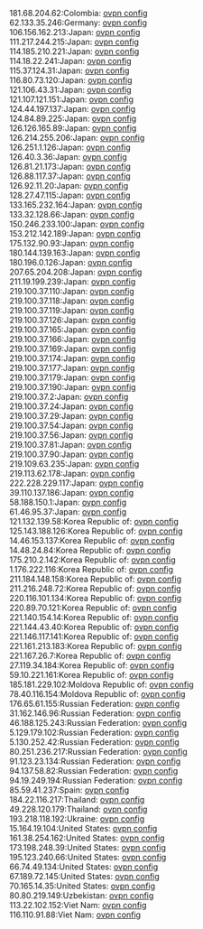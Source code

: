 181.68.204.62:Colombia: [ovpn config](vpn/181_68_204_62.ovpn)  
62.133.35.246:Germany: [ovpn config](vpn/62_133_35_246.ovpn)  
106.156.162.213:Japan: [ovpn config](vpn/106_156_162_213.ovpn)  
111.217.244.215:Japan: [ovpn config](vpn/111_217_244_215.ovpn)  
114.185.210.221:Japan: [ovpn config](vpn/114_185_210_221.ovpn)  
114.18.22.241:Japan: [ovpn config](vpn/114_18_22_241.ovpn)  
115.37.124.31:Japan: [ovpn config](vpn/115_37_124_31.ovpn)  
116.80.73.120:Japan: [ovpn config](vpn/116_80_73_120.ovpn)  
121.106.43.31:Japan: [ovpn config](vpn/121_106_43_31.ovpn)  
121.107.121.151:Japan: [ovpn config](vpn/121_107_121_151.ovpn)  
124.44.197.137:Japan: [ovpn config](vpn/124_44_197_137.ovpn)  
124.84.89.225:Japan: [ovpn config](vpn/124_84_89_225.ovpn)  
126.126.165.89:Japan: [ovpn config](vpn/126_126_165_89.ovpn)  
126.214.255.206:Japan: [ovpn config](vpn/126_214_255_206.ovpn)  
126.251.1.126:Japan: [ovpn config](vpn/126_251_1_126.ovpn)  
126.40.3.36:Japan: [ovpn config](vpn/126_40_3_36.ovpn)  
126.81.21.173:Japan: [ovpn config](vpn/126_81_21_173.ovpn)  
126.88.117.37:Japan: [ovpn config](vpn/126_88_117_37.ovpn)  
126.92.11.20:Japan: [ovpn config](vpn/126_92_11_20.ovpn)  
128.27.47.115:Japan: [ovpn config](vpn/128_27_47_115.ovpn)  
133.165.232.164:Japan: [ovpn config](vpn/133_165_232_164.ovpn)  
133.32.128.66:Japan: [ovpn config](vpn/133_32_128_66.ovpn)  
150.246.233.100:Japan: [ovpn config](vpn/150_246_233_100.ovpn)  
153.212.142.189:Japan: [ovpn config](vpn/153_212_142_189.ovpn)  
175.132.90.93:Japan: [ovpn config](vpn/175_132_90_93.ovpn)  
180.144.139.163:Japan: [ovpn config](vpn/180_144_139_163.ovpn)  
180.196.0.126:Japan: [ovpn config](vpn/180_196_0_126.ovpn)  
207.65.204.208:Japan: [ovpn config](vpn/207_65_204_208.ovpn)  
211.19.199.239:Japan: [ovpn config](vpn/211_19_199_239.ovpn)  
219.100.37.110:Japan: [ovpn config](vpn/219_100_37_110.ovpn)  
219.100.37.118:Japan: [ovpn config](vpn/219_100_37_118.ovpn)  
219.100.37.119:Japan: [ovpn config](vpn/219_100_37_119.ovpn)  
219.100.37.126:Japan: [ovpn config](vpn/219_100_37_126.ovpn)  
219.100.37.165:Japan: [ovpn config](vpn/219_100_37_165.ovpn)  
219.100.37.166:Japan: [ovpn config](vpn/219_100_37_166.ovpn)  
219.100.37.169:Japan: [ovpn config](vpn/219_100_37_169.ovpn)  
219.100.37.174:Japan: [ovpn config](vpn/219_100_37_174.ovpn)  
219.100.37.177:Japan: [ovpn config](vpn/219_100_37_177.ovpn)  
219.100.37.179:Japan: [ovpn config](vpn/219_100_37_179.ovpn)  
219.100.37.190:Japan: [ovpn config](vpn/219_100_37_190.ovpn)  
219.100.37.2:Japan: [ovpn config](vpn/219_100_37_2.ovpn)  
219.100.37.24:Japan: [ovpn config](vpn/219_100_37_24.ovpn)  
219.100.37.29:Japan: [ovpn config](vpn/219_100_37_29.ovpn)  
219.100.37.54:Japan: [ovpn config](vpn/219_100_37_54.ovpn)  
219.100.37.56:Japan: [ovpn config](vpn/219_100_37_56.ovpn)  
219.100.37.81:Japan: [ovpn config](vpn/219_100_37_81.ovpn)  
219.100.37.90:Japan: [ovpn config](vpn/219_100_37_90.ovpn)  
219.109.63.235:Japan: [ovpn config](vpn/219_109_63_235.ovpn)  
219.113.62.178:Japan: [ovpn config](vpn/219_113_62_178.ovpn)  
222.228.229.117:Japan: [ovpn config](vpn/222_228_229_117.ovpn)  
39.110.137.186:Japan: [ovpn config](vpn/39_110_137_186.ovpn)  
58.188.150.1:Japan: [ovpn config](vpn/58_188_150_1.ovpn)  
61.46.95.37:Japan: [ovpn config](vpn/61_46_95_37.ovpn)  
121.132.139.58:Korea Republic of: [ovpn config](vpn/121_132_139_58.ovpn)  
125.143.188.126:Korea Republic of: [ovpn config](vpn/125_143_188_126.ovpn)  
14.46.153.137:Korea Republic of: [ovpn config](vpn/14_46_153_137.ovpn)  
14.48.24.84:Korea Republic of: [ovpn config](vpn/14_48_24_84.ovpn)  
175.210.2.142:Korea Republic of: [ovpn config](vpn/175_210_2_142.ovpn)  
1.176.222.116:Korea Republic of: [ovpn config](vpn/1_176_222_116.ovpn)  
211.184.148.158:Korea Republic of: [ovpn config](vpn/211_184_148_158.ovpn)  
211.216.248.72:Korea Republic of: [ovpn config](vpn/211_216_248_72.ovpn)  
220.116.101.134:Korea Republic of: [ovpn config](vpn/220_116_101_134.ovpn)  
220.89.70.121:Korea Republic of: [ovpn config](vpn/220_89_70_121.ovpn)  
221.140.154.14:Korea Republic of: [ovpn config](vpn/221_140_154_14.ovpn)  
221.144.43.40:Korea Republic of: [ovpn config](vpn/221_144_43_40.ovpn)  
221.146.117.141:Korea Republic of: [ovpn config](vpn/221_146_117_141.ovpn)  
221.161.213.183:Korea Republic of: [ovpn config](vpn/221_161_213_183.ovpn)  
221.167.26.7:Korea Republic of: [ovpn config](vpn/221_167_26_7.ovpn)  
27.119.34.184:Korea Republic of: [ovpn config](vpn/27_119_34_184.ovpn)  
59.10.221.161:Korea Republic of: [ovpn config](vpn/59_10_221_161.ovpn)  
185.181.229.102:Moldova Republic of: [ovpn config](vpn/185_181_229_102.ovpn)  
78.40.116.154:Moldova Republic of: [ovpn config](vpn/78_40_116_154.ovpn)  
176.65.61.155:Russian Federation: [ovpn config](vpn/176_65_61_155.ovpn)  
31.162.146.96:Russian Federation: [ovpn config](vpn/31_162_146_96.ovpn)  
46.188.125.243:Russian Federation: [ovpn config](vpn/46_188_125_243.ovpn)  
5.129.179.102:Russian Federation: [ovpn config](vpn/5_129_179_102.ovpn)  
5.130.252.42:Russian Federation: [ovpn config](vpn/5_130_252_42.ovpn)  
80.251.236.217:Russian Federation: [ovpn config](vpn/80_251_236_217.ovpn)  
91.123.23.134:Russian Federation: [ovpn config](vpn/91_123_23_134.ovpn)  
94.137.58.82:Russian Federation: [ovpn config](vpn/94_137_58_82.ovpn)  
94.19.249.194:Russian Federation: [ovpn config](vpn/94_19_249_194.ovpn)  
85.59.41.237:Spain: [ovpn config](vpn/85_59_41_237.ovpn)  
184.22.116.217:Thailand: [ovpn config](vpn/184_22_116_217.ovpn)  
49.228.120.179:Thailand: [ovpn config](vpn/49_228_120_179.ovpn)  
193.218.118.192:Ukraine: [ovpn config](vpn/193_218_118_192.ovpn)  
15.164.19.104:United States: [ovpn config](vpn/15_164_19_104.ovpn)  
161.38.254.162:United States: [ovpn config](vpn/161_38_254_162.ovpn)  
173.198.248.39:United States: [ovpn config](vpn/173_198_248_39.ovpn)  
195.123.240.66:United States: [ovpn config](vpn/195_123_240_66.ovpn)  
66.74.49.134:United States: [ovpn config](vpn/66_74_49_134.ovpn)  
67.189.72.145:United States: [ovpn config](vpn/67_189_72_145.ovpn)  
70.165.14.35:United States: [ovpn config](vpn/70_165_14_35.ovpn)  
80.80.219.149:Uzbekistan: [ovpn config](vpn/80_80_219_149.ovpn)  
113.22.102.152:Viet Nam: [ovpn config](vpn/113_22_102_152.ovpn)  
116.110.91.88:Viet Nam: [ovpn config](vpn/116_110_91_88.ovpn)  
